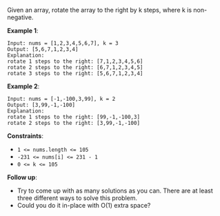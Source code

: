 Given an array, rotate the array to the right by k steps, where k is non-negative.


**Example 1**:

```
Input: nums = [1,2,3,4,5,6,7], k = 3
Output: [5,6,7,1,2,3,4]
Explanation:
rotate 1 steps to the right: [7,1,2,3,4,5,6]
rotate 2 steps to the right: [6,7,1,2,3,4,5]
rotate 3 steps to the right: [5,6,7,1,2,3,4]
```

**Example 2**:

```
Input: nums = [-1,-100,3,99], k = 2
Output: [3,99,-1,-100]
Explanation: 
rotate 1 steps to the right: [99,-1,-100,3]
rotate 2 steps to the right: [3,99,-1,-100]
```

**Constraints**:

* `1 <= nums.length <= 105`
* `-231 <= nums[i] <= 231 - 1`
* `0 <= k <= 105`
 
**Follow up**:

* Try to come up with as many solutions as you can. There are at least three different ways to solve this problem.
* Could you do it in-place with O(1) extra space?

